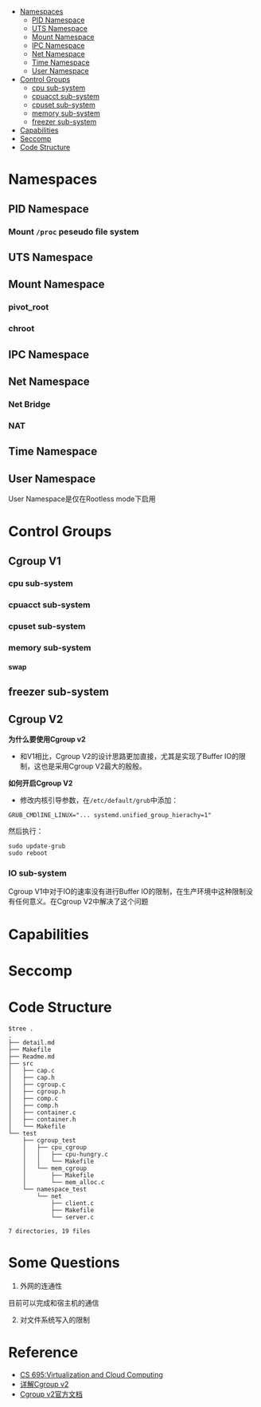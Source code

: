 - [Namespaces](#namespaces)
  * [PID Namespace](#pid-namespace)
  * [UTS Namespace](#uts-namespace)
  * [Mount Namespace](#mount-namespace)
  * [IPC Namespace](#ipc-namespace)
  * [Net Namespace](#net-namespace)
  * [Time Namespace](#time-namespace)
  * [User Namespace](#user-namespace)
- [Control Groups](#control-groups)
  * [cpu sub-system](#cpu-sub-system)
  * [cpuacct sub-system](#cpuacct-sub-system)
  * [cpuset sub-system](#cpuset-sub-system)
  * [memory sub-system](#memory-sub-system)
  * [freezer sub-system](#freezer-sub-system)
- [Capabilities](#capabilities)
- [Seccomp](#seccomp)
- [Code Structure](#code-structure)

# Namespaces

## PID Namespace

### Mount `/proc` peseudo file system 

## UTS Namespace

## Mount Namespace

### pivot_root

### chroot

## IPC Namespace

## Net Namespace

### Net Bridge

### NAT

## Time Namespace

## User Namespace
User Namespace是仅在Rootless mode下启用

# Control Groups

## Cgroup V1

### cpu sub-system

### cpuacct sub-system

### cpuset sub-system

### memory sub-system

#### swap

## freezer sub-system

## Cgroup V2

**为什么要使用Cgroup v2**
- 和V1相比，Cgroup V2的设计思路更加直接，尤其是实现了Buffer IO的限制，这也是采用Cgroup V2最大的殷殷。

**如何开启Cgroup V2**
- 修改内核引导参数，在`/etc/default/grub`中添加：

```
GRUB_CMDlINE_LINUX="... systemd.unified_group_hierachy=1"
```

然后执行：
```
sudo update-grub
sudo reboot
```

### IO sub-system

Cgroup V1中对于IO的速率没有进行Buffer IO的限制，在生产环境中这种限制没有任何意义。在Cgroup V2中解决了这个问题


# Capabilities

# Seccomp

# Code Structure

```
$tree .
.
├── detail.md
├── Makefile
├── Readme.md
├── src
│   ├── cap.c
│   ├── cap.h
│   ├── cgroup.c
│   ├── cgroup.h
│   ├── comp.c
│   ├── comp.h
│   ├── container.c
│   ├── container.h
│   └── Makefile
└── test
    ├── cgroup_test
    │   ├── cpu_cgroup
    │   │   ├── cpu-hungry.c
    │   │   └── Makefile
    │   └── mem_cgroup
    │       ├── Makefile
    │       └── mem_alloc.c
    └── namespace_test
        └── net
            ├── client.c
            ├── Makefile
            └── server.c

7 directories, 19 files
```

# Some Questions
1. 外网的连通性

目前可以完成和宿主机的通信

2. 对文件系统写入的限制


# Reference

- [CS 695:Virtualization and Cloud Computing](https://www.cse.iitb.ac.in/~cs695/)
- [详解Cgroup v2](https://zorrozou.github.io/docs/%E8%AF%A6%E8%A7%A3Cgroup%20V2.html)
- [Cgroup v2官方文档](https://www.kernel.org/doc/html/v5.7/admin-guide/cgroup-v2.html)